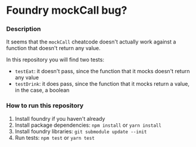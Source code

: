 # Foundry mockCall bug?

### Description
It seems that the `mockCall` cheatcode doesn't actually work against a function that doesn't return any value.

In this repository you will find two tests:
* `testEat`: it doesn't pass, since the function that it mocks doesn't return any value
* `testDrink`: it does pass, since the function that it mocks return a value, in the case, a boolean

### How to run this repository

1. Install foundry if you haven't already
1. Install package dependencies: `npm install` or `yarn install`
1. Install foundry libraries: `git submodule update --init`
1. Run tests: `npm test` or `yarn test`